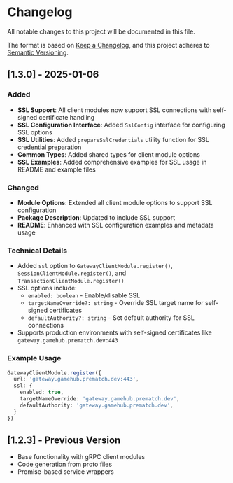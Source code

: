 # Changelog

All notable changes to this project will be documented in this file.

The format is based on [Keep a Changelog](https://keepachangelog.com/en/1.0.0/),
and this project adheres to [Semantic Versioning](https://semver.org/spec/v2.0.0.html).

## [1.3.0] - 2025-01-06

### Added
- **SSL Support**: All client modules now support SSL connections with self-signed certificate handling
- **SSL Configuration Interface**: Added `SslConfig` interface for configuring SSL options
- **SSL Utilities**: Added `prepareSslCredentials` utility function for SSL credential preparation
- **Common Types**: Added shared types for client module options
- **SSL Examples**: Added comprehensive examples for SSL usage in README and example files

### Changed
- **Module Options**: Extended all client module options to support SSL configuration
- **Package Description**: Updated to include SSL support
- **README**: Enhanced with SSL configuration examples and metadata usage

### Technical Details
- Added `ssl` option to `GatewayClientModule.register()`, `SessionClientModule.register()`, and `TransactionClientModule.register()`
- SSL options include:
  - `enabled: boolean` - Enable/disable SSL
  - `targetNameOverride?: string` - Override SSL target name for self-signed certificates
  - `defaultAuthority?: string` - Set default authority for SSL connections
- Supports production environments with self-signed certificates like `gateway.gamehub.prematch.dev:443`

### Example Usage
```typescript
GatewayClientModule.register({
  url: 'gateway.gamehub.prematch.dev:443',
  ssl: {
    enabled: true,
    targetNameOverride: 'gateway.gamehub.prematch.dev',
    defaultAuthority: 'gateway.gamehub.prematch.dev',
  }
})
```

## [1.2.3] - Previous Version
- Base functionality with gRPC client modules
- Code generation from proto files
- Promise-based service wrappers 